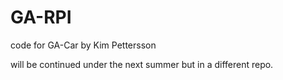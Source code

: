 # GA-RPI
code for GA-Car
by Kim Pettersson

will be continued under the next summer but in a different repo.
